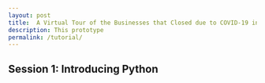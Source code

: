 ```yaml
---
layout: post
title:  A Virtual Tour of the Businesses that Closed due to COVID-19 in New York City
description: This prototype
permalink: /tutorial/
---
```


Session 1: Introducing Python
-----------------------------
